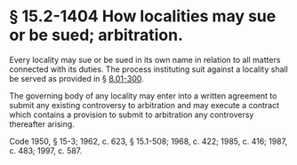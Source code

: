 # § 15.2-1404 How localities may sue or be sued; arbitration.

<p>Every locality may sue or be sued in its own name in relation to all matters connected with its duties. The process instituting suit against a locality shall be served as provided in § <a href='http://law.lis.virginia.gov/vacode/8.01-300/'>8.01-300</a>.</p><p>The governing body of any locality may enter into a written agreement to submit any existing controversy to arbitration and may execute a contract which contains a provision to submit to arbitration any controversy thereafter arising.</p><p>Code 1950, § 15-3; 1962, c. 623, § 15.1-508; 1968, c. 422; 1985, c. 416; 1987, c. 483; 1997, c. 587.</p>